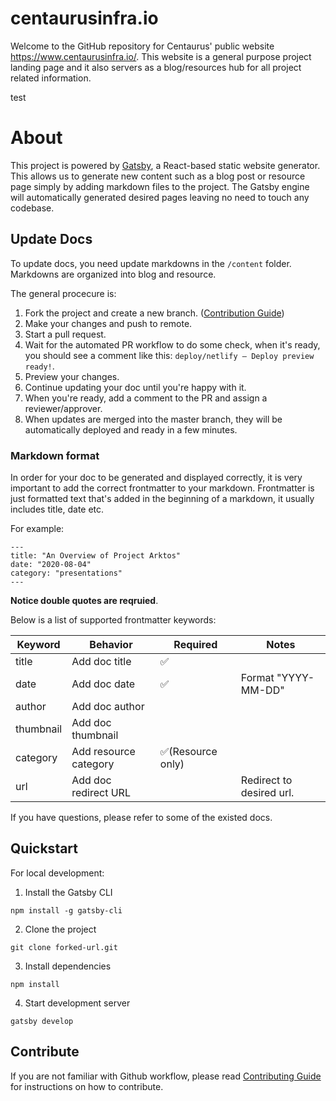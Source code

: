 # centaurusinfra.io

Welcome to the GitHub repository for Centaurus' public website https://www.centaurusinfra.io/. This website is a general purpose project landing page and it also servers as a blog/resources hub for all project related information.

test

# About

This project is powered by [Gatsby](https://www.gatsbyjs.com/), a React-based static website generator. This allows us to generate new content such as a blog post or resource page simply by adding markdown files to the project. The Gatsby engine will automatically generated desired pages leaving no need to touch any codebase.

## Update Docs

To update docs, you need update markdowns in the `/content` folder. Markdowns are organized into blog and resource.

The general procecure is:

1. Fork the project and create a new branch. ([Contribution Guide](CONTRIBUTING.md))
2. Make your changes and push to remote.
3. Start a pull request.
4. Wait for the automated PR workflow to do some check, when it's ready, you should see a comment like this: `deploy/netlify — Deploy preview ready!`.
5. Preview your changes.
6. Continue updating your doc until you're happy with it.
7. When you're ready, add a comment to the PR and assign a reviewer/approver.
8. When updates are merged into the master branch, they will be automatically deployed and ready in a few minutes.

### Markdown format

In order for your doc to be generated and displayed correctly, it is very important to add the correct frontmatter to your markdown. Frontmatter is just formatted text that's added in the beginning of a markdown, it usually includes title, date etc.

For example:

```
---
title: "An Overview of Project Arktos"
date: "2020-08-04"
category: "presentations"
---
```

**Notice double quotes are reqruied**.

Below is a list of supported frontmatter keywords:

| Keyword   | Behavior              | Required          | Notes                    |
| --------- | --------------------- | ----------------- | ------------------------ |
| title     | Add doc title         | ✅                |                          |
| date      | Add doc date          | ✅                | Format "YYYY-MM-DD"      |
| author    | Add doc author        |                   |                          |
| thumbnail | Add doc thumbnail     |                   |                          |
| category  | Add resource category | ✅(Resource only) |                          |
| url       | Add doc redirect URL  |                   | Redirect to desired url. |

If you have questions, please refer to some of the existed docs.

## Quickstart

For local development:

1. Install the Gatsby CLI

```
npm install -g gatsby-cli
```

2. Clone the project

```
git clone forked-url.git
```

3. Install dependencies

```
npm install
```

4. Start development server

```
gatsby develop
```

## Contribute

If you are not familiar with Github workflow, please read [Contributing Guide](CONTRIBUTING.md) for instructions on how to contribute.
